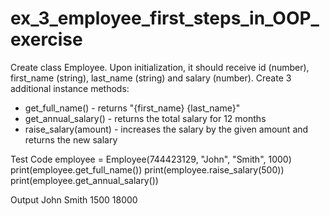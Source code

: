 # ex_3_employee_first_steps_in_OOP_exercise

Create class Employee. Upon initialization, it should receive id (number), first_name (string), last_name (string) and salary (number). Create 3 additional instance methods:
-	get_full_name() - returns "{first_name} {last_name}"
-	get_annual_salary() - returns the total salary for 12 months
-	raise_salary(amount) - increases the salary by the given amount and returns the new salary

Test Code
employee = Employee(744423129, "John", "Smith", 1000)
print(employee.get_full_name())
print(employee.raise_salary(500))
print(employee.get_annual_salary())

Output
John Smith
1500
18000
